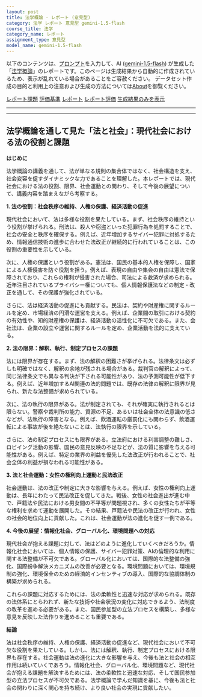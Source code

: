 ```yaml
---
layout: post
title: 法学概論 - レポート (意見型)
category: 法学 レポート 意見型 gemini-1.5-flash
course_title: 法学
category_name: レポート
assignment_type: 意見型
model_name: gemini-1.5-flash
---
```


以下のコンテンツは、[プロンプト](http://127.0.0.1:8000/generated/法学/gemini-1.5-flash/prompt_レポート-意見型.md)を入力して、AI ([gemini-1.5-flash](contents/gemini-1.5-flash)) が生成した「[法学概論](/contents/法学/)」のレポートです。このページは生成結果から自動的に作成されているため、表示が乱れている場合があることをご容赦ください。
データセット作成の目的と利用上の注意および生成の方法については[About](/About)を御覧ください。

[レポート課題](../レポート課題-意見型)
[評価基準](../評価基準-意見型)
[レポート](../レポート-意見型)
[レポート評価](../レポート評価-意見型)
[生成結果のみを表示](http://127.0.0.1:8000/generated/法学/gemini-1.5-flash/レポート-意見型.md)
  

***
***
  
## 法学概論を通して見た「法と社会」：現代社会における法の役割と課題

**はじめに**

法学概論の講義を通して、法が単なる規則の集合体ではなく、社会構造を支え、社会変容を促すダイナミックな力であることを理解した。本レポートでは、現代社会における法の役割、限界、社会運動との関わり、そして今後の展望について、講義内容を踏まえながら考察する。

**1. 法の役割：社会秩序の維持、人権の保護、経済活動の促進**

現代社会において、法は多様な役割を果たしている。まず、社会秩序の維持という役割が挙げられる。刑法は、殺人や窃盗といった犯罪行為を処罰することで、社会の安全と秩序を確保する。例えば、近年増加するサイバー犯罪に対処するため、情報通信技術の進歩に合わせた法改正が継続的に行われていることは、この役割の重要性を示している。

次に、人権の保護という役割がある。憲法は、国民の基本的人権を保障し、国家による人権侵害を防ぐ役割を担う。例えば、表現の自由や集会の自由は憲法で保障されており、これらの権利が侵害された場合、司法による救済が求められる。近年注目されているプライバシー権についても、個人情報保護法などの制定・改正を通して、その保護が強化されている。

さらに、法は経済活動の促進にも貢献する。民法は、契約や財産権に関するルールを定め、市場経済の円滑な運営を支える。例えば、企業間の取引における契約の有効性や、知的財産権の保護は、経済活動の活性化に不可欠である。また、会社法は、企業の設立や運営に関するルールを定め、企業活動を法的に支えている。


**2. 法の限界：解釈、執行、制定プロセスの課題**

法には限界が存在する。まず、法の解釈の困難さが挙げられる。法律条文は必ずしも明確ではなく、解釈の余地が残される場合がある。裁判官の解釈によって、同じ法律条文でも異なる判決が下される可能性があり、法の予測可能性が低下する。例えば、近年増加するAI関連の法的問題では、既存の法律の解釈に限界が見られ、新たな法整備が求められている。

次に、法の執行の限界がある。法が制定されても、それが確実に執行されるとは限らない。警察や裁判所の能力、資源の不足、あるいは社会全体の法意識の低さなどが、法執行の障害となる。例えば、飲酒運転の厳罰化にも関わらず、飲酒運転による事故が後を絶たないことは、法執行の限界を示している。

さらに、法の制定プロセスにも限界がある。立法府における利害調整の難しさ、ロビイング活動の影響、国民の意見反映の不足などが、法の質に影響を与える可能性がある。例えば、特定の業界の利益を優先した法改正が行われることで、社会全体の利益が損なわれる可能性がある。


**3. 法と社会運動：女性の権利向上運動と民法改正**

社会運動は、法の改正や制定に大きな影響を与える。例えば、女性の権利向上運動は、長年にわたって民法改正を促してきた。戦後、女性の社会進出が進む中で、戸籍法や民法における男女間の不平等が問題視され、多くの女性たちが平等な権利を求めて運動を展開した。その結果、戸籍法や民法の改正が行われ、女性の社会的地位向上に貢献した。これは、社会運動が法の進化を促す一例である。


**4. 今後の展望：情報化社会、グローバル化、環境問題への対応**

現代社会が抱える課題に対して、法はどのように進化していくべきだろうか。情報化社会においては、個人情報の保護、サイバー犯罪対策、AIの倫理的な利用に関する法整備が不可欠である。グローバル化においては、国際的な法整備の強化、国際紛争解決メカニズムの改善が必要となる。環境問題においては、環境規制の強化、環境保全のための経済的インセンティブの導入、国際的な協調体制の構築が求められる。

これらの課題に対応するためには、法の柔軟性と迅速な対応が求められる。既存の法体系にとらわれず、新たな技術や社会状況の変化に対応できるよう、法制度の改革を進める必要がある。また、国民参加型の立法プロセスを構築し、多様な意見を反映した法作りを進めることも重要である。


**結論**

法は社会秩序の維持、人権の保護、経済活動の促進など、現代社会において不可欠な役割を果たしている。しかし、法には解釈、執行、制定プロセスにおける限界も存在する。社会運動は法の進化に大きな影響を与え、今後も法と社会の相互作用は続いていくであろう。情報化社会、グローバル化、環境問題など、現代社会が抱える課題を解決するためには、法の柔軟性と迅速な対応、そして国民参加型の立法プロセスが不可欠である。法学概論で学んだ知識を基に、今後も法と社会の関わりに深く関心を持ち続け、より良い社会の実現に貢献したい。
